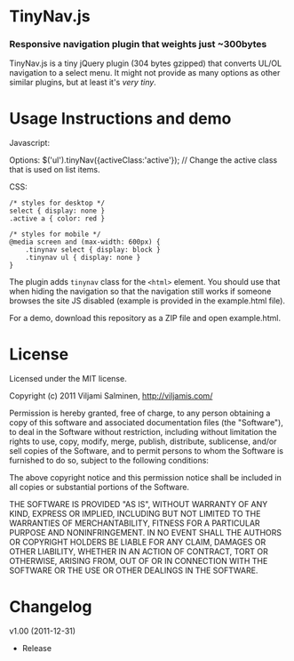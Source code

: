 # TinyNav.js
### Responsive navigation plugin that weights just ~300bytes

TinyNav.js is a tiny jQuery plugin (304 bytes gzipped) that converts UL/OL navigation to a select menu. It might not provide as many options as other similar plugins, but at least it's _very tiny_.


Usage Instructions and demo
======

Javascript:
    <script src="http://ajax.googleapis.com/ajax/libs/jquery/1.7/jquery.min.js"></script>
    <script src="tinynav.min.js"></script>
    <script>
        jQuery(function() {
            $('ul').tinyNav();
        });
    </script>

Options:
    $('ul').tinyNav({activeClass:'active'}); // Change the active class that is used on list items.

CSS:

    /* styles for desktop */
    select { display: none }
    .active a { color: red }
    
    /* styles for mobile */
    @media screen and (max-width: 600px) {
        .tinynav select { display: block }
        .tinynav ul { display: none }
    }

The plugin adds `tinynav` class for the `<html>` element. You should use that when hiding the navigation so that the navigation still works if someone browses the site JS disabled (example is provided in the example.html file).

For a demo, download this repository as a ZIP file and open example.html.


License
======

Licensed under the MIT license.

Copyright (c) 2011 Viljami Salminen, http://viljamis.com/

Permission is hereby granted, free of charge, to any person obtaining a copy of this software and associated documentation files (the "Software"), to deal in the Software without restriction, including without limitation the rights to use, copy, modify, merge, publish, distribute, sublicense, and/or sell copies of the Software, and to permit persons to whom the Software is furnished to do so, subject to the following conditions:

The above copyright notice and this permission notice shall be included in all copies or substantial portions of the Software.

THE SOFTWARE IS PROVIDED "AS IS", WITHOUT WARRANTY OF ANY KIND, EXPRESS OR IMPLIED, INCLUDING BUT NOT LIMITED TO THE WARRANTIES OF MERCHANTABILITY, FITNESS FOR A PARTICULAR PURPOSE AND NONINFRINGEMENT. IN NO EVENT SHALL THE AUTHORS OR COPYRIGHT HOLDERS BE LIABLE FOR ANY CLAIM, DAMAGES OR OTHER LIABILITY, WHETHER IN AN ACTION OF CONTRACT, TORT OR OTHERWISE, ARISING FROM, OUT OF OR IN CONNECTION WITH THE SOFTWARE OR THE USE OR OTHER DEALINGS IN THE SOFTWARE.


Changelog
======

v1.00 (2011-12-31)
- Release